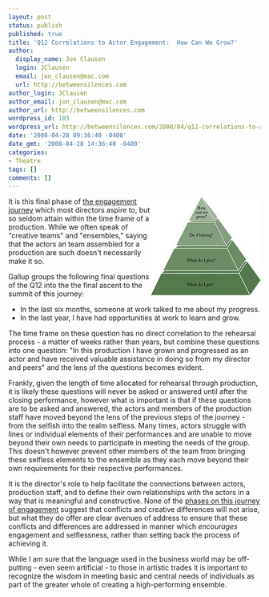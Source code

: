 ```yaml
---
layout: post
status: publish
published: true
title: 'Q12 Correlations to Actor Engagement:  How Can We Grow?'
author:
  display_name: Jon Clausen
  login: JClausen
  email: jon_clausen@mac.com
  url: http://betweensilences.com
author_login: JClausen
author_email: jon_clausen@mac.com
author_url: http://betweensilences.com
wordpress_id: 103
wordpress_url: http://betweensilences.com/2008/04/q12-correlations-to-actor-engagement-how-can-we-grow/
date: '2008-04-28 09:36:40 -0400'
date_gmt: '2008-04-28 14:36:40 -0400'
categories:
- Theatre
tags: []
comments: []
---
```

<p><img src="/images/2008/04/employee-engagement.jpg" alt="employee-engagement.jpg" title="employee-engagement.jpg" align="right" />It is this final phase of <a href="http://www.gallup.com/consulting/52/Employee-Engagement.aspx?gclid=CKiGg-mE_pICFSB7IgodZ0q-Bw">the engagement journey</a> which most directors aspire to, but so seldom attain within the time frame of a production.  While we often speak of "creative teams" and "ensembles," saying that the actors an team assembled for a production are such doesn't necessarily make it so.</p>
<p>Gallup groups the following final questions of the Q12 into the the final ascent to the summit of this journey:</p>
<ul>
<li>In the last six months, someone at work talked to me about my progress.</li>
<li>In the last year, I have had opportunities at work to learn and grow.</li>
</ul>
<p>The time frame on these question has no direct correlation to the rehearsal process - a matter of weeks rather than years, but combine these questions into one question:  "In this production I have grown and progressed as an actor and have received valuable assistance in doing so from my director and peers" and  the lens of the questions becomes evident.</p>
<p>Frankly, given the length of time allocated for rehearsal through production, it is likely these questions will never be asked or answered until after the closing performance, however what is important is that if these questions are to be asked and answered, the actors and members of the production staff have moved beyond the lens of the previous steps of the journey - from the selfish into the realm selfless.  Many times, actors struggle with lines or individual elements of their performances and are unable to move beyond their own needs to participate in meeting the needs of the group.   This doesn't however prevent other members of the team from bringing these selfless elements to the ensemble as they each move beyond their own requirements for their respective performances.</p>
<p>It is the director's role to help facilitate the connections between actors, production staff, and to define their own relationships with the actors in a way that is meaningful and constructive.   None of the <a href="http://gmj.gallup.com/content/811/Feedback-Real.aspx">phases on this journey of engagement</a> suggest that conflicts and creative differences will not arise, but what they do offer are clear avenues of address to ensure that these conflicts and differences are addressed in manner which <em>encourages</em> engagement and selflessness, rather than setting back the process of achieving it.</p>
<p>While I am sure that the language used in the business world may be off-putting - even seem artificial - to those in artistic trades it is important to recognize the wisdom in meeting basic and central needs of individuals as part of the greater whole of creating a high-performing ensemble.</p>
